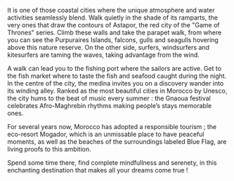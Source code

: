 It is one of those coastal cities where the unique atmosphere and water activities seamlessly blend. Walk quietly in the shade of its ramparts, the very ones that draw the contours of Astapor, the red city of the "Game of Thrones" series. Climb these walls and take the parapet walk, from where you can see the Purpuraires Islands, falcons, gulls and seagulls hovering above this nature reserve. On the other side, surfers, windsurfers and kitesurfers are taming the waves, taking advantage from the wind.

A walk can lead you to the fishing port where the sailors are active. Get to the fish market where to taste the fish and seafood caught during the night. In the centre of the city, the medina invites you on a discovery wander into its winding alley. Ranked as the most beautiful cities in Morocco by Unesco, the city hums to the beat of music every summer : the Gnaoua festival celebrates Afro-Maghrebin rhythms making people’s stays memorable ones.

For several years now, Morocco has adopted a responsible tourism ; the eco-resort Mogador, which is an unmissable place to have peaceful moments, as well as the beaches of the surroundings labeled Blue Flag, are living proofs to this ambition.

Spend some time there, find complete mindfullness and serenety, in this enchanting destination that makes all your dreams come true ! 
